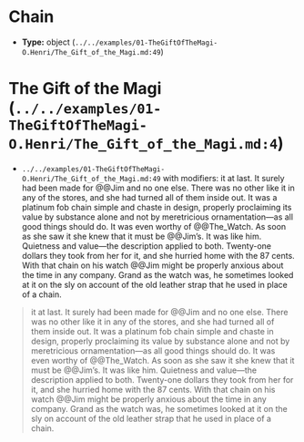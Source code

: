 # Chain
- **Type:** object (`../../examples/01-TheGiftOfTheMagi-O.Henri/The_Gift_of_the_Magi.md:49`)

# The Gift of the Magi (`../../examples/01-TheGiftOfTheMagi-O.Henri/The_Gift_of_the_Magi.md:4`)
- `../../examples/01-TheGiftOfTheMagi-O.Henri/The_Gift_of_the_Magi.md:49` with modifiers: it at last. It surely had been made for @@Jim and no one else. There was no other like it in any of the stores, and she had turned all of them inside out. It was a platinum fob chain simple and chaste in design, properly proclaiming its value by substance alone and not by meretricious ornamentation—as all good things should do. It was even worthy of @@The_Watch. As soon as she saw it she knew that it must be @@Jim’s. It was like him. Quietness and value—the description applied to both. Twenty-one dollars they took from her for it, and she hurried home with the 87 cents. With that chain on his watch @@Jim might be properly anxious about the time in any company. Grand as the watch was, he sometimes looked at it on the sly on account of the old leather strap that he used in place of a chain.
> it at last. It surely had been made for @@Jim and no one else. There was no other like it in any of the stores, and she had turned all of them inside out. It was a platinum fob chain simple and chaste in design, properly proclaiming its value by substance alone and not by meretricious ornamentation—as all good things should do. It was even worthy of @@The_Watch. As soon as she saw it she knew that it must be @@Jim’s. It was like him. Quietness and value—the description applied to both. Twenty-one dollars they took from her for it, and she hurried home with the 87 cents. With that chain on his watch @@Jim might be properly anxious about the time in any company. Grand as the watch was, he sometimes looked at it on the sly on account of the old leather strap that he used in place of a chain.

